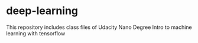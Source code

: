 # deep-learning
This repository includes class files of Udacity Nano Degree Intro to machine learning with tensorflow
